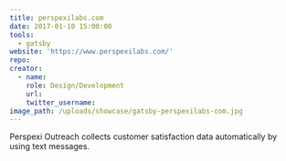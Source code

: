 ```yaml
---
title: perspexilabs.com
date: 2017-01-10 15:00:00
tools:
  - gatsby
website: 'https://www.perspexilabs.com/'
repo:
creator:
  - name:
    role: Design/Development
    url:
    twitter_username:
image_path: /uploads/showcase/gatsby-perspexilabs-com.jpg
---
```



Perspexi Outreach collects customer satisfaction data automatically by using text messages.